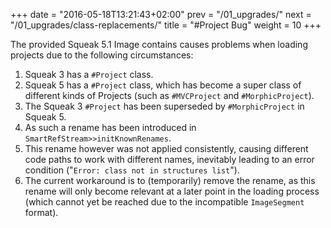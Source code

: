 +++
date = "2016-05-18T13:21:43+02:00"
prev = "/01_upgrades/"
next = "/01_upgrades/class-replacements/"
title = "#Project Bug"
weight = 10
+++

The provided Squeak 5.1 Image contains causes problems when loading projects due to the following circumstances:

1. Squeak 3 has a `#Project` class.
2. Squeak 5 has a `#Project` class, which has become a super class of different kinds of Projects (such as `#MVCProject` and `#MorphicProject`).
3. The Squeak 3 `#Project` has been superseded by `#MorphicProject` in Squeak 5.
4. As such a rename has been introduced in `SmartRefStream>>initKnownRenames`.
5. This rename however was not applied consistently, causing different code paths to work with different names, inevitably leading to an error condition ("`Error: class not in structures list`").
6. The current workaround is to (temporarily) remove the rename, as this rename will only become relevant at a later point in the loading process (which cannot yet be reached due to the incompatible `ImageSegment` format).
